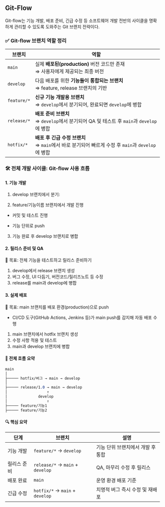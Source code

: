 ## Git-Flow
Git-flow는 기능 개발, 배포 준비, 긴급 수정 등 소프트웨어 개발 전반의 사이클을 명확하게 관리할 수 있도록 도와주는 Git 브랜치 전략이다.

### ✅ Git-flow 브랜치 역할 정리

| 브랜치         | 역할                                                                      |
| ----------- | ----------------------------------------------------------------------- |
| `main`      | 실제 **배포된(production)** 버전 코드만 존재<br>⇒ 사용자에게 제공되는 최종 버전                  |
| `develop`   | 다음 배포를 위한 **기능들이 통합되는 브랜치**<br>⇒ feature, release 브랜치의 기반               |
| `feature/*` | **신규 기능 개발용 브랜치**<br>⇒ `develop`에서 분기되어, 완료되면 `develop`에 병합             |
| `release/*` | **배포 준비 브랜치**<br>⇒ `develop`에서 분기되어 QA 및 테스트 후 `main`과 `develop`에 병합    |
| `hotfix/*`  | **배포 후 긴급 수정 브랜치**<br>⇒ `main`에서 바로 분기되어 빠르게 수정 후 `main`과 `develop`에 병합 |

### 🛠 전체 개발 사이클: Git-flow 사용 흐름

#### 1. 기능 개발
1. develop 브랜치에서 분기:

2. feature/기능이름 브랜치에서 개발 진행
  - 커밋 및 테스트 진행

  - 기능 단위로 push

3. 기능 완료 후 develop 브랜치로 병합


#### 2. 릴리스 준비 및 QA
🎯 목표: 전체 기능을 테스트하고 릴리스 준비하기

1. develop에서 release 브랜치 생성
2. 버그 수정, UI 다듬기, 버전코드/릴리즈노트 등 수정
3. release를 main과 develop에 병합

#### 3. 실제 배포
🎯 목표: main 브랜치를 배포 환경(production)으로 push

- CI/CD 도구(GitHub Actions, Jenkins 등)가 main push를 감지해 자동 배포 수행

1. main 브랜치에서 hotfix 브랜치 생성
2. 수정 사항 적용 및 테스트
3. main과 develop 브랜치에 병합

#### 🧩 전체 흐름 요약
```css
main
│
├───── hotfix/버그 → main → develop
│
├───── release/1.0 → main → develop
│                  ↑
│              develop
│                  ↑
├───── feature/기능1
├───── feature/기능2
```
#### 🔍 핵심 요약

| 단계     | 브랜치                              | 설명                  |
| ------ | -------------------------------- | ------------------- |
| 기능 개발  | `feature/*` → `develop`          | 기능 단위 브랜치에서 개발 후 통합 |
| 릴리스 준비 | `release/*` → `main` + `develop` | QA, 마무리 수정 후 릴리스    |
| 배포 완료  | `main`                           | 운영 환경 배포 기준         |
| 긴급 수정  | `hotfix/*` → `main` + `develop`  | 치명적 버그 즉시 수정 및 재배포  |
